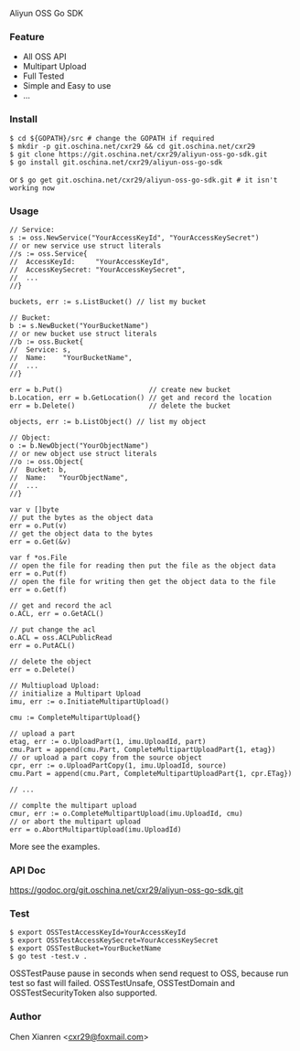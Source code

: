 Aliyun OSS Go SDK

### Feature
- All OSS API
- Multipart Upload
- Full Tested
- Simple and Easy to use
- ...

### Install
```
$ cd ${GOPATH}/src # change the GOPATH if required
$ mkdir -p git.oschina.net/cxr29 && cd git.oschina.net/cxr29
$ git clone https://git.oschina.net/cxr29/aliyun-oss-go-sdk.git
$ go install git.oschina.net/cxr29/aliyun-oss-go-sdk
```
or
```$ go get git.oschina.net/cxr29/aliyun-oss-go-sdk.git # it isn't working now```

### Usage
```
// Service:
s := oss.NewService("YourAccessKeyId", "YourAccessKeySecret")
// or new service use struct literals
//s := oss.Service{
//	AccessKeyId:     "YourAccessKeyId",
//	AccessKeySecret: "YourAccessKeySecret",
//	...
//}

buckets, err := s.ListBucket() // list my bucket

// Bucket:
b := s.NewBucket("YourBucketName")
// or new bucket use struct literals
//b := oss.Bucket{
//	Service: s,
//	Name:    "YourBucketName",
//	...
//}

err = b.Put()                     // create new bucket
b.Location, err = b.GetLocation() // get and record the location
err = b.Delete()                  // delete the bucket

objects, err := b.ListObject() // list my object

// Object:
o := b.NewObject("YourObjectName")
// or new object use struct literals
//o := oss.Object{
//	Bucket: b,
//	Name:   "YourObjectName",
//	...
//}

var v []byte
// put the bytes as the object data
err = o.Put(v)
// get the object data to the bytes
err = o.Get(&v)

var f *os.File
// open the file for reading then put the file as the object data
err = o.Put(f)
// open the file for writing then get the object data to the file
err = o.Get(f)

// get and record the acl
o.ACL, err = o.GetACL()

// put change the acl
o.ACL = oss.ACLPublicRead
err = o.PutACL()

// delete the object
err = o.Delete()

// Multiupload Upload:
// initialize a Multipart Upload
imu, err := o.InitiateMultipartUpload()

cmu := CompleteMultipartUpload{}

// upload a part
etag, err := o.UploadPart(1, imu.UploadId, part)
cmu.Part = append(cmu.Part, CompleteMultipartUploadPart{1, etag})
// or upload a part copy from the source object
cpr, err := o.UploadPartCopy(1, imu.UploadId, source)
cmu.Part = append(cmu.Part, CompleteMultipartUploadPart{1, cpr.ETag})

// ...

// complte the multipart upload
cmur, err := o.CompleteMultipartUpload(imu.UploadId, cmu)
// or abort the multipart upload
err = o.AbortMultipartUpload(imu.UploadId)
```
More see the examples.

### API Doc
https://godoc.org/git.oschina.net/cxr29/aliyun-oss-go-sdk.git

### Test
```
$ export OSSTestAccessKeyId=YourAccessKeyId
$ export OSSTestAccessKeySecret=YourAccessKeySecret
$ export OSSTestBucket=YourBucketName
$ go test -test.v .
```
OSSTestPause pause in seconds when send request to OSS, because run test so fast will failed.
OSSTestUnsafe, OSSTestDomain and OSSTestSecurityToken also supported.

### Author
Chen Xianren &lt;cxr29@foxmail.com&gt;
